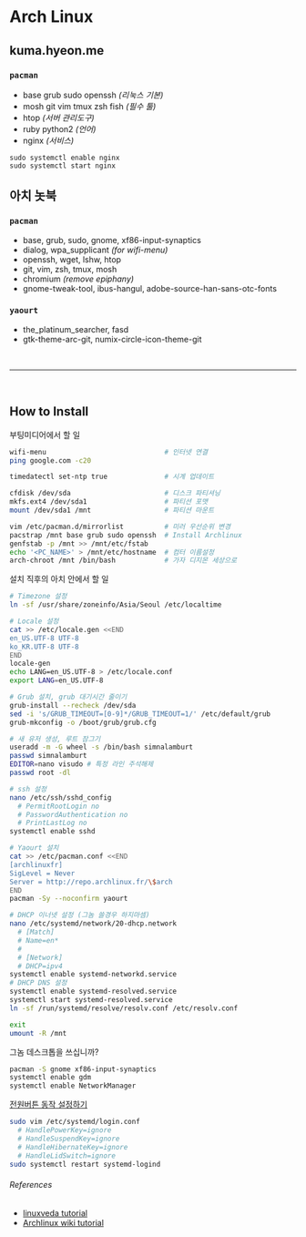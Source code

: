 Arch Linux
========

kuma.hyeon.me
--------
### `pacman`
- base grub sudo openssh *(리눅스 기본)*
- mosh git vim tmux zsh fish *(필수 툴)*
- htop *(서버 관리도구)*
- ruby python2 *(언어)*
- nginx *(서비스)*

```shell
sudo systemctl enable nginx
sudo systemctl start nginx
```

아치 놋북
--------

### `pacman`
- base, grub, sudo, gnome, xf86-input-synaptics
- dialog, wpa_supplicant *(for wifi-menu)*
- openssh, wget, lshw, htop
- git, vim, zsh, tmux, mosh
- chromium *(remove epiphany)*
- gnome-tweak-tool, ibus-hangul, adobe-source-han-sans-otc-fonts

### `yaourt`
- the_platinum_searcher, fasd
- gtk-theme-arc-git, numix-circle-icon-theme-git



<br>

--------

<br>



How to Install
--------
부팅미디어에서 할 일
```bash
wifi-menu                             # 인터넷 연결
ping google.com -c20

timedatectl set-ntp true              # 시계 업데이트

cfdisk /dev/sda                       # 디스크 파티셔닝
mkfs.ext4 /dev/sda1                   # 파티션 포맷
mount /dev/sda1 /mnt                  # 파티션 마운트

vim /etc/pacman.d/mirrorlist          # 미러 우선순위 변경
pacstrap /mnt base grub sudo openssh  # Install Archlinux
genfstab -p /mnt >> /mnt/etc/fstab
echo '<PC_NAME>' > /mnt/etc/hostname  # 컴터 이름설정
arch-chroot /mnt /bin/bash            # 가자 디지몬 세상으로
```

설치 직후의 아치 안에서 할 일
```bash
# Timezone 설정
ln -sf /usr/share/zoneinfo/Asia/Seoul /etc/localtime

# Locale 설정
cat >> /etc/locale.gen <<END
en_US.UTF-8 UTF-8
ko_KR.UTF-8 UTF-8
END
locale-gen
echo LANG=en_US.UTF-8 > /etc/locale.conf
export LANG=en_US.UTF-8

# Grub 설치, grub 대기시간 줄이기
grub-install --recheck /dev/sda
sed -i 's/GRUB_TIMEOUT=[0-9]*/GRUB_TIMEOUT=1/' /etc/default/grub
grub-mkconfig -o /boot/grub/grub.cfg

# 새 유저 생성, 루트 잠그기
useradd -m -G wheel -s /bin/bash simnalamburt
passwd simnalamburt
EDITOR=nano visudo # 특정 라인 주석해제
passwd root -dl

# ssh 설정
nano /etc/ssh/sshd_config
  # PermitRootLogin no
  # PasswordAuthentication no
  # PrintLastLog no
systemctl enable sshd

# Yaourt 설치
cat >> /etc/pacman.conf <<END
[archlinuxfr]
SigLevel = Never
Server = http://repo.archlinux.fr/\$arch
END
pacman -Sy --noconfirm yaourt

# DHCP 이너넷 설정 (그놈 쓸경우 하지마셈)
nano /etc/systemd/network/20-dhcp.network
  # [Match]
  # Name=en*
  #
  # [Network]
  # DHCP=ipv4
systemctl enable systemd-networkd.service
# DHCP DNS 설정
systemctl enable systemd-resolved.service
systemctl start systemd-resolved.service
ln -sf /run/systemd/resolve/resolv.conf /etc/resolv.conf

exit
umount -R /mnt
```

그놈 데스크톱을 쓰십니까?
```bash
pacman -S gnome xf86-input-synaptics
systemctl enable gdm
systemctl enable NetworkManager
```

[전원버튼 동작 설정하기](http://unix.stackexchange.com/a/52645)
```bash
sudo vim /etc/systemd/login.conf
  # HandlePowerKey=ignore
  # HandleSuspendKey=ignore
  # HandleHibernateKey=ignore
  # HandleLidSwitch=ignore
sudo systemctl restart systemd-logind
```

###### References
- [linuxveda tutorial](http://www.linuxveda.com/2014/06/07/arch-linux-tutorial)
- [Archlinux wiki tutorial](https://wiki.archlinux.org/index.php/Installation_guide)
